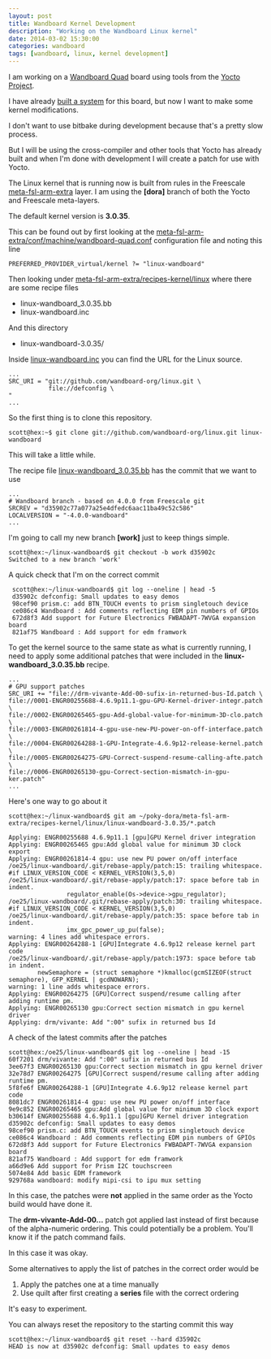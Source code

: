 ```yaml
---
layout: post
title: Wandboard Kernel Development
description: "Working on the Wandboard Linux kernel"
date: 2014-03-02 15:30:00
categories: wandboard
tags: [wandboard, linux, kernel development]
---
```


I am working on a [Wandboard Quad][wandboard-org] board using tools from the
[Yocto Project][yocto-project].

I have already [built a system][yocto-wandboard] for this board, but now I want
to make some kernel modifications. 

I don't want to use bitbake during development because that's a pretty
slow process.

But I will be using the cross-compiler and other tools that Yocto has already
built and when I'm done with development I will create a patch for use with
Yocto.

The Linux kernel that is running now is built from rules in the Freescale 
[meta-fsl-arm-extra][meta-fsl-arm-extra-dora] layer. I am using the **[dora]**
branch of both the Yocto and Freescale meta-layers.

The default kernel version is **3.0.35**. 

This can be found out by first looking at the 
[meta-fsl-arm-extra/conf/machine/wandboard-quad.conf][wandboard-quad-conf]
configuration file and noting this line

    PREFERRED_PROVIDER_virtual/kernel ?= "linux-wandboard"
 
Then looking under [meta-fsl-arm-extra/recipes-kernel/linux][recipes-linux-kernel]
where there are some recipe files

- linux-wandboard_3.0.35.bb
- linux-wandboard.inc

And this directory

- linux-wandboard-3.0.35/

Inside [linux-wandboard.inc][linux-wandboard-inc] you can find the URL for the
Linux source.
 
    ...
    SRC_URI = "git://github.com/wandboard-org/linux.git \
               file://defconfig \
    "
    ...

So the first thing is to clone this repository.

    scott@hex:~$ git clone git://github.com/wandboard-org/linux.git linux-wandboard

This will take a little while.

The recipe file [linux-wandboard_3.0.35.bb][linux-wandboard-3-0-35-bb] has the
commit that we want to use

    ...
    # Wandboard branch - based on 4.0.0 from Freescale git
    SRCREV = "d35902c77a077a25e4dfedc6aac11ba49c52c586"
    LOCALVERSION = "-4.0.0-wandboard"
    ...

I'm going to call my new branch **[work]** just to keep things simple.

    scott@hex:~/linux-wandboard$ git checkout -b work d35902c
    Switched to a new branch 'work'

A quick check that I'm on the correct commit

     scott@hex:~/linux-wandboard$ git log --oneline | head -5
     d35902c defconfig: Small updates to easy demos
     98cef90 prism.c: add BTN_TOUCH events to prism singletouch device
     ce086c4 Wandboard : Add comments reflecting EDM pin numbers of GPIOs
     672d8f3 Add support for Future Electronics FWBADAPT-7WVGA expansion board
     821af75 Wandboard : Add support for edm framwork

To get the kernel source to the same state as what is currently running, I need
to apply some additional patches that were included in the
**linux-wandboard_3.0.35.bb** recipe.

    ...
    # GPU support patches
    SRC_URI += "file://drm-vivante-Add-00-sufix-in-returned-bus-Id.patch \
    file://0001-ENGR00255688-4.6.9p11.1-gpu-GPU-Kernel-driver-integr.patch \
    file://0002-ENGR00265465-gpu-Add-global-value-for-minimum-3D-clo.patch \
    file://0003-ENGR00261814-4-gpu-use-new-PU-power-on-off-interface.patch \
    file://0004-ENGR00264288-1-GPU-Integrate-4.6.9p12-release-kernel.patch \
    file://0005-ENGR00264275-GPU-Correct-suspend-resume-calling-afte.patch \
    file://0006-ENGR00265130-gpu-Correct-section-mismatch-in-gpu-ker.patch"
    ...

Here's one way to go about it

    scott@hex:~/linux-wandboard$ git am ~/poky-dora/meta-fsl-arm-extra/recipes-kernel/linux/linux-wandboard-3.0.35/*.patch

    Applying: ENGR00255688 4.6.9p11.1 [gpu]GPU Kernel driver integration
    Applying: ENGR00265465 gpu:Add global value for minimum 3D clock export
    Applying: ENGR00261814-4 gpu: use new PU power on/off interface
    /oe25/linux-wandboard/.git/rebase-apply/patch:15: trailing whitespace.
    #if LINUX_VERSION_CODE < KERNEL_VERSION(3,5,0)
    /oe25/linux-wandboard/.git/rebase-apply/patch:17: space before tab in indent.
                    regulator_enable(Os->device->gpu_regulator);
    /oe25/linux-wandboard/.git/rebase-apply/patch:30: trailing whitespace.
    #if LINUX_VERSION_CODE < KERNEL_VERSION(3,5,0)
    /oe25/linux-wandboard/.git/rebase-apply/patch:35: space before tab in indent.
                    imx_gpc_power_up_pu(false);
    warning: 4 lines add whitespace errors.
    Applying: ENGR00264288-1 [GPU]Integrate 4.6.9p12 release kernel part code
    /oe25/linux-wandboard/.git/rebase-apply/patch:1973: space before tab in indent.
            newSemaphore = (struct semaphore *)kmalloc(gcmSIZEOF(struct semaphore), GFP_KERNEL | gcdNOWARN);
    warning: 1 line adds whitespace errors.
    Applying: ENGR00264275 [GPU]Correct suspend/resume calling after adding runtime pm.
    Applying: ENGR00265130 gpu:Correct section mismatch in gpu kernel driver
    Applying: drm/vivante: Add ":00" sufix in returned bus Id

A check of the latest commits after the patches

    scott@hex:/oe25/linux-wandboard$ git log --oneline | head -15
    60f7201 drm/vivante: Add ":00" sufix in returned bus Id
    3ee67f3 ENGR00265130 gpu:Correct section mismatch in gpu kernel driver
    32e78d7 ENGR00264275 [GPU]Correct suspend/resume calling after adding runtime pm.
    5f8fe6f ENGR00264288-1 [GPU]Integrate 4.6.9p12 release kernel part code
    8081dc7 ENGR00261814-4 gpu: use new PU power on/off interface
    9e9c852 ENGR00265465 gpu:Add global value for minimum 3D clock export
    b30614f ENGR00255688 4.6.9p11.1 [gpu]GPU Kernel driver integration
    d35902c defconfig: Small updates to easy demos
    98cef90 prism.c: add BTN_TOUCH events to prism singletouch device
    ce086c4 Wandboard : Add comments reflecting EDM pin numbers of GPIOs
    672d8f3 Add support for Future Electronics FWBADAPT-7WVGA expansion board
    821af75 Wandboard : Add support for edm framwork
    a66d9e6 Add support for Prism I2C touchscreen
    5074e84 Add basic EDM framework
    929768a wandboard: modify mipi-csi to ipu mux setting

In this case, the patches were **not** applied in the same order as the Yocto
build would have done it.
 
The **drm-vivante-Add-00...** patch got applied last instead of first because 
of the alpha-numeric ordering. This could potentially be a problem. You'll know
it if the patch command fails.

In this case it was okay.

Some alternatives to apply the list of patches in the correct order would be 

1. Apply the patches one at a time manually
2. Use quilt after first creating a **series** file with the correct ordering 

It's easy to experiment. 

You can always reset the repository to the starting commit this way

    scott@hex:~/linux-wandboard$ git reset --hard d35902c
    HEAD is now at d35902c defconfig: Small updates to easy demos


[wandboard-org]: http://www.wandboard.org/
[yocto-project]: https://www.yoctoproject.org/
[yocto-wandboard]: /wandboard/Wandboard-Systems-with-Yocto.html
[meta-fsl-arm-extra-dora]: https://github.com/Freescale/meta-fsl-arm-extra/tree/dora
[wandboard-quad-conf]: https://github.com/Freescale/meta-fsl-arm-extra/blob/dora/conf/machine/wandboard-quad.conf
[recipes-linux-kernel]: https://github.com/Freescale/meta-fsl-arm-extra/tree/dora/recipes-kernel/linux
[linux-wandboard-inc]: https://github.com/Freescale/meta-fsl-arm-extra/blob/dora/recipes-kernel/linux/linux-wandboard.inc
[linux-wandboard-3-0-35-bb]: https://github.com/Freescale/meta-fsl-arm-extra/blob/dora/recipes-kernel/linux/linux-wandboard_3.0.35.bb